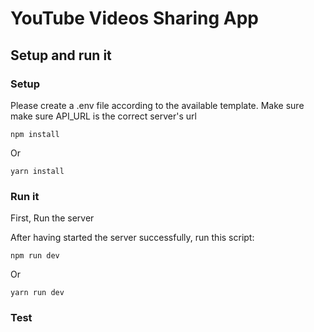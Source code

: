 # YouTube Videos Sharing App
## Setup and run it
### Setup

Please create a .env file according to the available template.
Make sure make sure API_URL is the correct server's url

```shell script
npm install
```
Or

```shell script
yarn install
```

### Run it

First, Run the server 

After having started the server successfully, run this script:

```shell script
npm run dev
```
Or

```shell script
yarn run dev
```

### Test